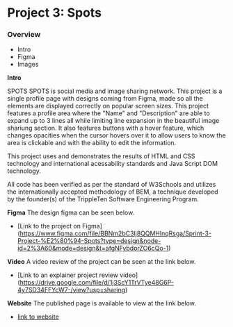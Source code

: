 # Project 3: Spots

### Overview

- Intro
- Figma
- Images

**Intro**

SPOTS
SPOTS is social media and image sharing network. This project is a single profile page with designs coming from Figma, made so all the elements are displayed correctly on popular screen sizes. This project features a profile area where the "Name" and "Description" are able to expand up to 3 lines all while limiting line expansion in the beautiful image shariung section. It also features buttons with a hover feature, which changes opacities when the cursor hovers over it to allow users to know the area is clickable and with the ability to edit the information.

This project uses and demonstrates the results of HTML and CSS technology and international acessability standards and Java Script DOM technology.

All code has been verified as per the standard of W3Schools and utilizes the internationally accepted methodology of BEM, a technique developed by the founder(s) of the TrippleTen Software Engineering Program.

**Figma**
The design figma can be seen below.

- [Link to the project on Figma] (https://www.figma.com/file/BBNm2bC3lj8QQMHlnqRsga/Sprint-3-Project-%E2%80%94-Spots?type=design&node-id=2%3A60&mode=design&t=afgNFybdorZO6cQo-1)

**Video**
A video review of the project can be seen at the link below.

- [Link to an explainer project review video] (https://drive.google.com/file/d/1j3ScY1TrVTye48G6P-4y7SD34FFYcW7-/view?usp=sharing)

**Website**
The published page is available to view at the link below.

- [link to website](https://tamaraheater.github.io/se_project3_spots/)
